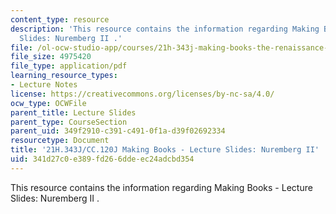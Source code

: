 ```yaml
---
content_type: resource
description: 'This resource contains the information regarding Making Books - Lecture
  Slides: Nuremberg II .'
file: /ol-ocw-studio-app/courses/21h-343j-making-books-the-renaissance-and-today-spring-2016/341d27c0e389fd266ddeec24adcbd354_MIT21H_343JS16_NuremII.pdf
file_size: 4975420
file_type: application/pdf
learning_resource_types:
- Lecture Notes
license: https://creativecommons.org/licenses/by-nc-sa/4.0/
ocw_type: OCWFile
parent_title: Lecture Slides
parent_type: CourseSection
parent_uid: 349f2910-c391-c491-0f1a-d39f02692334
resourcetype: Document
title: '21H.343J/CC.120J Making Books - Lecture Slides: Nuremberg II'
uid: 341d27c0-e389-fd26-6dde-ec24adcbd354
---
```

This resource contains the information regarding Making Books - Lecture Slides: Nuremberg II .